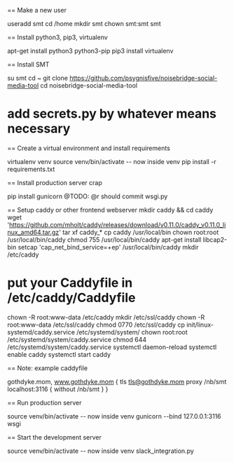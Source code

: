 == Make a new user

useradd smt
cd /home
mkdir smt
chown smt:smt smt


== Install python3, pip3, virtualenv

apt-get install python3 python3-pip
pip3 install virtualenv


== Install SMT

su smt
cd ~
git clone https://github.com/psygnisfive/noisebridge-social-media-tool
cd noisebridge-social-media-tool

# add secrets.py by whatever means necessary


== Create a virtual environment and install requirements

virtualenv venv
source venv/bin/activate
  -- now inside venv
  pip install -r requirements.txt


== Install production server crap

pip install gunicorn
@TODO: @r should commit wsgi.py

== Setup caddy or other frontend webserver
mkdir caddy && cd caddy
wget 'https://github.com/mholt/caddy/releases/download/v0.11.0/caddy_v0.11.0_linux_amd64.tar.gz'
tar xf caddy_*
cp caddy /usr/local/bin
chown root:root /usr/local/bin/caddy
chmod 755 /usr/local/bin/caddy
apt-get install libcap2-bin
setcap 'cap_net_bind_service=+ep' /usr/local/bin/caddy
mkdir /etc/caddy
# put your Caddyfile in /etc/caddy/Caddyfile
chown -R root:www-data /etc/caddy
mkdir /etc/ssl/caddy
chown -R root:www-data /etc/ssl/caddy
chmod 0770 /etc/ssl/caddy
cp init/linux-systemd/caddy.service /etc/systemd/system/
chown root:root /etc/systemd/system/caddy.service
chmod 644 /etc/systemd/system/caddy.service
systemctl daemon-reload
systemctl enable caddy
systemctl start caddy

== Note: example caddyfile

gothdyke.mom, www.gothdyke.mom {
    tls tls@gothdyke.mom
    proxy /nb/smt localhost:3116 {
        without /nb/smt
    }
}

== Run production server

source venv/bin/activate
  -- now inside venv
  gunicorn --bind 127.0.0.1:3116 wsgi

== Start the development server

source venv/bin/activate
  -- now inside venv
  slack_integration.py
